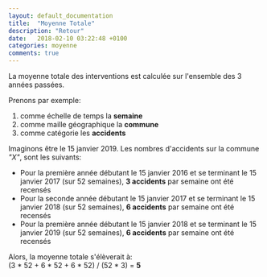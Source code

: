 ```yaml
---
layout: default_documentation
title:  "Moyenne Totale"
description: "Retour"
date:   2018-02-10 03:22:48 +0100
categories: moyenne
comments: true
---
```



La moyenne totale des interventions est calculée sur l'ensemble des 3 années passées.   

Prenons par exemple:  
1. comme échelle de temps la __semaine__  
2. comme maille géographique la __commune__  
3. comme catégorie les __accidents__  

Imaginons être le 15 janvier 2019. Les nombres d'accidents sur la commune _"X"_, sont les suivants:


* Pour la première année débutant le 15 janvier 2016 et se terminant le 15 janvier 2017 (sur 52 semaines), __3 accidents__ par semaine ont été recensés
* Pour la seconde année débutant le 15 janvier 2017 et se terminant le 15 janvier 2018 (sur 52 semaines), __6 accidents__ par semaine ont été recensés
* Pour la première année débutant le 15 janvier 2018 et se terminant le 15 janvier 2019 (sur 52 semaines), __6 accidents__ par semaine ont été recensés


Alors, la moyenne totale s'élèverait à:   
(3 * 52 + 6 * 52 + 6 * 52) / (52 * 3) = __5__
